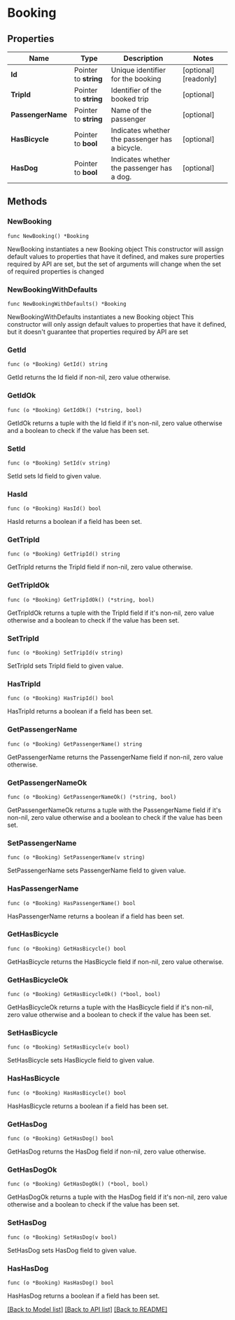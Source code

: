 # Booking

## Properties

Name | Type | Description | Notes
------------ | ------------- | ------------- | -------------
**Id** | Pointer to **string** | Unique identifier for the booking | [optional] [readonly] 
**TripId** | Pointer to **string** | Identifier of the booked trip | [optional] 
**PassengerName** | Pointer to **string** | Name of the passenger | [optional] 
**HasBicycle** | Pointer to **bool** | Indicates whether the passenger has a bicycle. | [optional] 
**HasDog** | Pointer to **bool** | Indicates whether the passenger has a dog. | [optional] 

## Methods

### NewBooking

`func NewBooking() *Booking`

NewBooking instantiates a new Booking object
This constructor will assign default values to properties that have it defined,
and makes sure properties required by API are set, but the set of arguments
will change when the set of required properties is changed

### NewBookingWithDefaults

`func NewBookingWithDefaults() *Booking`

NewBookingWithDefaults instantiates a new Booking object
This constructor will only assign default values to properties that have it defined,
but it doesn't guarantee that properties required by API are set

### GetId

`func (o *Booking) GetId() string`

GetId returns the Id field if non-nil, zero value otherwise.

### GetIdOk

`func (o *Booking) GetIdOk() (*string, bool)`

GetIdOk returns a tuple with the Id field if it's non-nil, zero value otherwise
and a boolean to check if the value has been set.

### SetId

`func (o *Booking) SetId(v string)`

SetId sets Id field to given value.

### HasId

`func (o *Booking) HasId() bool`

HasId returns a boolean if a field has been set.

### GetTripId

`func (o *Booking) GetTripId() string`

GetTripId returns the TripId field if non-nil, zero value otherwise.

### GetTripIdOk

`func (o *Booking) GetTripIdOk() (*string, bool)`

GetTripIdOk returns a tuple with the TripId field if it's non-nil, zero value otherwise
and a boolean to check if the value has been set.

### SetTripId

`func (o *Booking) SetTripId(v string)`

SetTripId sets TripId field to given value.

### HasTripId

`func (o *Booking) HasTripId() bool`

HasTripId returns a boolean if a field has been set.

### GetPassengerName

`func (o *Booking) GetPassengerName() string`

GetPassengerName returns the PassengerName field if non-nil, zero value otherwise.

### GetPassengerNameOk

`func (o *Booking) GetPassengerNameOk() (*string, bool)`

GetPassengerNameOk returns a tuple with the PassengerName field if it's non-nil, zero value otherwise
and a boolean to check if the value has been set.

### SetPassengerName

`func (o *Booking) SetPassengerName(v string)`

SetPassengerName sets PassengerName field to given value.

### HasPassengerName

`func (o *Booking) HasPassengerName() bool`

HasPassengerName returns a boolean if a field has been set.

### GetHasBicycle

`func (o *Booking) GetHasBicycle() bool`

GetHasBicycle returns the HasBicycle field if non-nil, zero value otherwise.

### GetHasBicycleOk

`func (o *Booking) GetHasBicycleOk() (*bool, bool)`

GetHasBicycleOk returns a tuple with the HasBicycle field if it's non-nil, zero value otherwise
and a boolean to check if the value has been set.

### SetHasBicycle

`func (o *Booking) SetHasBicycle(v bool)`

SetHasBicycle sets HasBicycle field to given value.

### HasHasBicycle

`func (o *Booking) HasHasBicycle() bool`

HasHasBicycle returns a boolean if a field has been set.

### GetHasDog

`func (o *Booking) GetHasDog() bool`

GetHasDog returns the HasDog field if non-nil, zero value otherwise.

### GetHasDogOk

`func (o *Booking) GetHasDogOk() (*bool, bool)`

GetHasDogOk returns a tuple with the HasDog field if it's non-nil, zero value otherwise
and a boolean to check if the value has been set.

### SetHasDog

`func (o *Booking) SetHasDog(v bool)`

SetHasDog sets HasDog field to given value.

### HasHasDog

`func (o *Booking) HasHasDog() bool`

HasHasDog returns a boolean if a field has been set.


[[Back to Model list]](../README.md#documentation-for-models) [[Back to API list]](../README.md#documentation-for-api-endpoints) [[Back to README]](../README.md)


